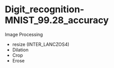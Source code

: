 # Digit_recognition-MNIST_99.28_accuracy
Image Processing
- resize (INTER_LANCZOS4)
- Dilation
- Crop
- Erose
